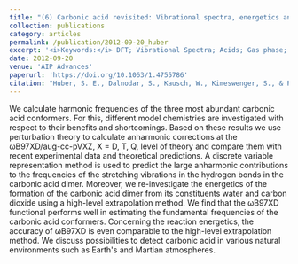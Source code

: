 ```yaml
---
title: "(6) Carbonic acid revisited: Vibrational spectra, energetics and the possibility of detecting an elusive molecule"
collection: publications
category: articles
permalink: /publication/2012-09-20_huber
excerpt: '<i>Keywords:</i> DFT; Vibrational Spectra; Acids; Gas phase; Energy economics'
date: 2012-09-20
venue: 'AIP Advances'
paperurl: 'https://doi.org/10.1063/1.4755786'
citation: "Huber, S. E., Dalnodar, S., Kausch, W., Kimeswenger, S., & Probst, M. (2012). Carbonic acid revisited: Vibrational spectra, energetics and the possibility of detecting an elusive molecule. <i>AIP Advances, 2</i>, 032180."
---
```


We calculate harmonic frequencies of the three most abundant carbonic acid conformers. For this, different model chemistries are investigated with respect to their benefits and shortcomings. Based on these results we use perturbation theory to calculate anharmonic corrections at the ωB97XD/aug-cc-pVXZ, X = D, T, Q, level of theory and compare them with recent experimental data and theoretical predictions. A discrete variable representation method is used to predict the large anharmonic contributions to the frequencies of the stretching vibrations in the hydrogen bonds in the carbonic acid dimer. Moreover, we re-investigate the energetics of the formation of the carbonic acid dimer from its constituents water and carbon dioxide using a high-level extrapolation method. We find that the ωB97XD functional performs well in estimating the fundamental frequencies of the carbonic acid conformers. Concerning the reaction energetics, the accuracy of ωB97XD is even comparable to the high-level extrapolation method. We discuss possibilities to detect carbonic acid in various natural environments such as Earth's and Martian atmospheres.
